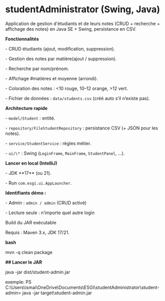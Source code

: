 # studentAdministrator (Swing, Java)





Application de gestion d'étudiants et de leurs notes (CRUD + recherche + affichage des notes) en Java SE + Swing, persistance en CSV.



**Fonctionnalités**

\- CRUD étudiants (ajout, modification, suppression).

\- Gestion des notes par matière(ajout / suppression).

\- Recherche par nom/prénom.

\- Affichage #matières et moyenne (arrondi).

\- Coloration des notes : <10 rouge, 10–12 orange, >12 vert.

\- Fichier de données : `data/students.csv` (créé auto s’il n’existe pas).



 **Architecture rapide**

\- `model/Student` : entité.

\- `repository/FileStudentRepository` : persistance CSV (+ JSON pour les notes).

\- `service/StudentService` : règles métier.

\- `ui/\*` : Swing (`LoginFrame`, `MainFrame`, `StudentPanel`, …).



**Lancer en local (IntelliJ)**

\- JDK \*\*17\*\* (ou 21).

\- Run `com.esgi.ui.AppLauncher`.



**Identifiants démo :**

\- Admin : `admin / admin` (CRUD activé)

\- Lecture seule : n’importe quel autre login



Build du JAR exécutable

Requis : Maven 3.x, JDK 17/21.



**bash**

mvn -q clean package







**## Lancer le JAR**

java -jar dist/student-admin.jar

exemple: PS C:\\Users\\ismai\\OneDrive\\Documents\\ESGI\\studentAdministrator\\student-admin> java -jar target\\student-admin.jar





